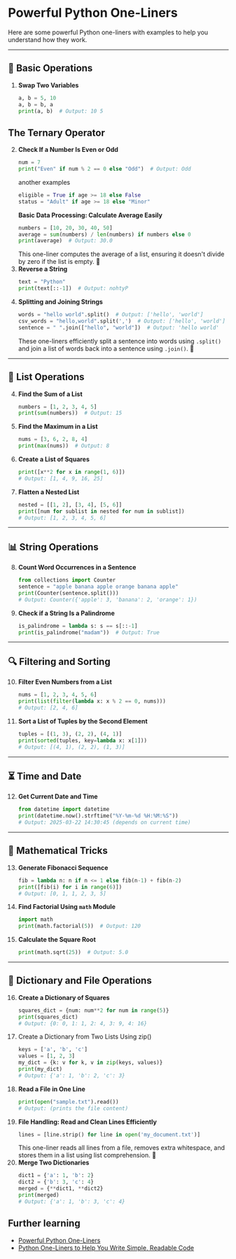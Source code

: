 # Powerful Python One-Liners

Here are some powerful Python one-liners with examples to help you understand how they work.  

---

## 📝 **Basic Operations**
1. **Swap Two Variables**  
   ```python
   a, b = 5, 10
   a, b = b, a  
   print(a, b)  # Output: 10 5
   ```

## The Ternary Operator
2. **Check If a Number Is Even or Odd**  
   ```python
   num = 7
   print("Even" if num % 2 == 0 else "Odd")  # Output: Odd
   ```
    another examples
    ```python
    eligible = True if age >= 18 else False
    status = "Adult" if age >= 18 else "Minor"
    ```
    **Basic Data Processing: Calculate Average Easily**  
    ```python
    numbers = [10, 20, 30, 40, 50]  
    average = sum(numbers) / len(numbers) if numbers else 0  
    print(average)  # Output: 30.0
    ```
    This one-liner computes the average of a list, ensuring it doesn't divide by zero if the list is empty. 🚀
3. **Reverse a String**  
   ```python
   text = "Python"
   print(text[::-1])  # Output: nohtyP
   ```
4.  **Splitting and Joining Strings**  
    ```python
    words = "hello world".split()  # Output: ['hello', 'world']
    csv_words = "hello,world".split(',')  # Output: ['hello', 'world']
    sentence = " ".join(["hello", "world"])  # Output: 'hello world'
    ```
    These one-liners efficiently split a sentence into words using `.split()` and join a list of words back into a sentence using `.join()`. 🚀
---

<script async src="https://pagead2.googlesyndication.com/pagead/js/adsbygoogle.js?client=ca-pub-1602443888929206"
     crossorigin="anonymous"></script>
<ins class="adsbygoogle"
     style="display:block; text-align:center;"
     data-ad-layout="in-article"
     data-ad-format="fluid"
     data-ad-client="ca-pub-1602443888929206"
     data-ad-slot="6296238623"></ins>
<script>
     (adsbygoogle = window.adsbygoogle || []).push({});
</script>

## 🔢 **List Operations**
4. **Find the Sum of a List**  
   ```python
   numbers = [1, 2, 3, 4, 5]
   print(sum(numbers))  # Output: 15
   ```

5. **Find the Maximum in a List**  
   ```python
   nums = [3, 6, 2, 8, 4]
   print(max(nums))  # Output: 8
   ```

6. **Create a List of Squares**  
   ```python
   print([x**2 for x in range(1, 6)])  
   # Output: [1, 4, 9, 16, 25]
   ```

7. **Flatten a Nested List**  
   ```python
   nested = [[1, 2], [3, 4], [5, 6]]
   print([num for sublist in nested for num in sublist])  
   # Output: [1, 2, 3, 4, 5, 6]
   ```

---

## 📊 **String Operations**
8. **Count Word Occurrences in a Sentence**  
   ```python
   from collections import Counter
   sentence = "apple banana apple orange banana apple"
   print(Counter(sentence.split()))  
   # Output: Counter({'apple': 3, 'banana': 2, 'orange': 1})
   ```

9. **Check if a String Is a Palindrome**  
   ```python
   is_palindrome = lambda s: s == s[::-1]
   print(is_palindrome("madam"))  # Output: True
   ```

---

## 🔍 **Filtering and Sorting**
10. **Filter Even Numbers from a List**  
    ```python
    nums = [1, 2, 3, 4, 5, 6]
    print(list(filter(lambda x: x % 2 == 0, nums)))  
    # Output: [2, 4, 6]
    ```

<script async src="https://pagead2.googlesyndication.com/pagead/js/adsbygoogle.js?client=ca-pub-1602443888929206"
     crossorigin="anonymous"></script>
<ins class="adsbygoogle"
     style="display:block; text-align:center;"
     data-ad-layout="in-article"
     data-ad-format="fluid"
     data-ad-client="ca-pub-1602443888929206"
     data-ad-slot="6296238623"></ins>
<script>
     (adsbygoogle = window.adsbygoogle || []).push({});
</script>

11. **Sort a List of Tuples by the Second Element**  
    ```python
    tuples = [(1, 3), (2, 2), (4, 1)]
    print(sorted(tuples, key=lambda x: x[1]))  
    # Output: [(4, 1), (2, 2), (1, 3)]
    ```

---

## ⏳ **Time and Date**
12. **Get Current Date and Time**  
    ```python
    from datetime import datetime
    print(datetime.now().strftime("%Y-%m-%d %H:%M:%S"))
    # Output: 2025-03-22 14:30:45 (depends on current time)
    ```

---

## 🔢 **Mathematical Tricks**
13. **Generate Fibonacci Sequence**  
    ```python
    fib = lambda n: n if n <= 1 else fib(n-1) + fib(n-2)
    print([fib(i) for i in range(6)])  
    # Output: [0, 1, 1, 2, 3, 5]
    ```

14. **Find Factorial Using `math` Module**  
    ```python
    import math
    print(math.factorial(5))  # Output: 120
    ```

15. **Calculate the Square Root**  
    ```python
    print(math.sqrt(25))  # Output: 5.0
    ```

---

## 🔗 **Dictionary and File Operations**

16. **Create a Dictionary of Squares**
    ```python
    squares_dict = {num: num**2 for num in range(5)}
    print(squares_dict)  
    # Output: {0: 0, 1: 1, 2: 4, 3: 9, 4: 16}
    ```
17. Create a Dictionary from Two Lists Using zip()
    ```python
    keys = ['a', 'b', 'c']
    values = [1, 2, 3]
    my_dict = {k: v for k, v in zip(keys, values)}
    print(my_dict)  
    # Output: {'a': 1, 'b': 2, 'c': 3}
    ```
18. **Read a File in One Line**  
    ```python
    print(open("sample.txt").read())  
    # Output: (prints the file content)
    ```
19. **File Handling: Read and Clean Lines Efficiently**
    ```python
    lines = [line.strip() for line in open('my_document.txt')]
    ```
    This one-liner reads all lines from a file, removes extra whitespace, and stores them in a list using list comprehension. 🚀
20. **Merge Two Dictionaries**  
    ```python
    dict1 = {'a': 1, 'b': 2}
    dict2 = {'b': 3, 'c': 4}
    merged = {**dict1, **dict2}
    print(merged)  
    # Output: {'a': 1, 'b': 3, 'c': 4}
    ```

## Further learning

- [Powerful Python One-Liners](https://wiki.python.org/moin/Powerful%20Python%20One-Liners)
- [Python One-Liners to Help You Write Simple, Readable Code](https://www.freecodecamp.org/news/python-one-liners/)